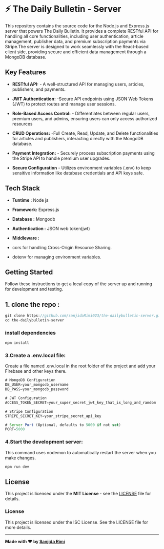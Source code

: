   # ⚡ The Daily Bulletin - Server

This repository contains the source code for the Node.js and Express.js server that powers The Daily Bulletin. It provides a complete RESTful API for handling all core functionalities, including user authentication, article management, publisher data, and premium subscription payments via Stripe.The server is designed to work seamlessly with the React-based client side, providing secure and efficient data management through a MongoDB database.
##  Key Features

- **RESTful API:** -  A well-structured API for managing users, articles, publishers, and payments.

- **JWT Authentication:** -Secure API endpoints using JSON Web Tokens (JWT) to protect routes and manage user sessions.
-  **Role-Based Access Control:** - Differentiates between regular users, premium users, and admins, ensuring users can only access authorized resources
-  **CRUD Operations:** -Full Create, Read, Update, and Delete functionalities for articles and publishers, interacting directly with the MongoDB database.
-  **Payment Integration:** - Securely process subscription payments using the Stripe API to handle premium user upgrades.
-  **Secure Configuration** -  Utilizes environment variables (.env) to keep sensitive information like database credentials and API keys safe.
##  Tech Stack
- **Tuntime :** Node js
- **Framework:** Express.js
- **Database :** Mongodb
- **Authentication :** JSON web token(jwt)
- **Middleware :**

- cors for handling Cross-Origin Resource Sharing.

- dotenv for managing environment variables.


##  Getting Started
Follow these instructions to get a local copy of the server up and running for development and testing.

## 1. clone the repo : 



```javascript
git clone https://github.com/sanjidaRimi023/the-dailybulletin-server.git
cd the-dailybulletin-server
```

### install dependencies

```javascript
npm install
```

### 3.Create a .env.local file:
Create a file named .env.local in the root folder of the project and add your Firebase and other keys there.


```javascript
# MongoDB Configuration
DB_USER=your_mongodb_username
DB_PASS=your_mongodb_password

# JWT Configuration
ACCESS_TOKEN_SECRET=your_super_secret_jwt_key_that_is_long_and_random

# Stripe Configuration
STRIPE_SECRET_KEY=your_stripe_secret_api_key

# Server Port (Optional, defaults to 5000 if not set)
PORT=5000
```
### 4.Start the development server:
This command uses nodemon to automatically restart the server when you make changes.

```bash
npm run dev
```
## License

This project is licensed under the **MIT License** - see the [LICENSE](LICENSE) file for details.

### License
This project is licensed under the ISC License. See the LICENSE file for more details.

---

**Made with ❤️ by [Sanjida Rimi](https://github.com/sanjidaRimi023)**









